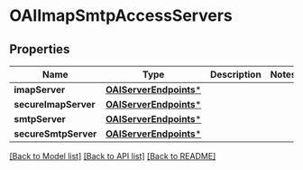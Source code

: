 # OAIImapSmtpAccessServers

## Properties
Name | Type | Description | Notes
------------ | ------------- | ------------- | -------------
**imapServer** | [**OAIServerEndpoints***](OAIServerEndpoints) |  | 
**secureImapServer** | [**OAIServerEndpoints***](OAIServerEndpoints) |  | 
**smtpServer** | [**OAIServerEndpoints***](OAIServerEndpoints) |  | 
**secureSmtpServer** | [**OAIServerEndpoints***](OAIServerEndpoints) |  | 

[[Back to Model list]](../README#documentation-for-models) [[Back to API list]](../README#documentation-for-api-endpoints) [[Back to README]](../README)


